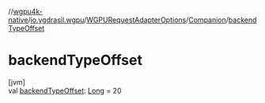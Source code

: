 //[wgpu4k-native](../../../../index.md)/[io.ygdrasil.wgpu](../../index.md)/[WGPURequestAdapterOptions](../index.md)/[Companion](index.md)/[backendTypeOffset](backend-type-offset.md)

# backendTypeOffset

[jvm]\
val [backendTypeOffset](backend-type-offset.md): [Long](https://kotlinlang.org/api/core/kotlin-stdlib/kotlin/-long/index.html) = 20